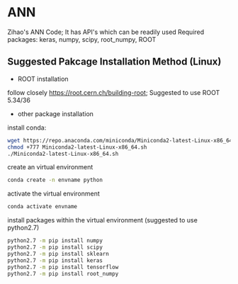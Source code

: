 # ANN

Zihao's ANN Code; It has API's which can be readily used
Required packages: keras, numpy, scipy, root_numpy, ROOT


## Suggested Pakcage Installation Method (Linux)

* ROOT installation

follow closely https://root.cern.ch/building-root; Suggested to use ROOT 5.34/36


* other package installation

install conda:

```sh
wget https://repo.anaconda.com/miniconda/Miniconda2-latest-Linux-x86_64.sh
chmod +777 Miniconda2-latest-Linux-x86_64.sh
./Miniconda2-latest-Linux-x86_64.sh
```

create an virtual environment

```sh
conda create -n envname python
```

activate the virtual environment

```sh
conda activate envname
```

install packages within the virtual environment (suggested to use python2.7)

```sh
python2.7 -m pip install numpy
python2.7 -m pip install scipy
python2.7 -m pip install sklearn
python2.7 -m pip install keras
python2.7 -m pip install tensorflow
python2.7 -m pip install root_numpy
```

